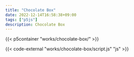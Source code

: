 ```yaml
---
title: "Chocolate Box"
date: 2022-12-14T16:58:38+09:00
tags: ["p5js"]
description: Chocolate Box
---
```



{{< p5container "works/chocolate-box/" >}}

{{< code-external "works/chocolate-box/script.js" "js" >}}

